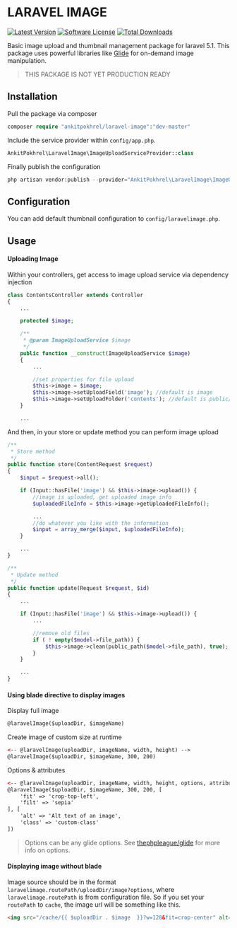 # LARAVEL IMAGE
[![Latest Version](https://img.shields.io/github/release/ankitpokhrel/laravel-image.svg?style=flat-square)](https://github.com/ankitpokhrel/laravel-image/releases)
[![Software License](https://img.shields.io/badge/license-MIT-brightgreen.svg?style=flat-square)](LICENSE)
[![Total Downloads](https://img.shields.io/packagist/dt/ankitpokhrel/laravel-image.svg?style=flat-square)](https://packagist.org/packages/ankitpokhrel/laravel-image)

Basic image upload and thumbnail management package for laravel 5.1. This package uses powerful libraries like
[Glide](http://glide.thephpleague.com/) for on-demand image manipulation.

> THIS PACKAGE IS NOT YET PRODUCTION READY

## Installation

Pull the package via composer

```php
composer require "ankitpokhrel/laravel-image":"dev-master"
```

Include the service provider within `config/app.php`.

```php
AnkitPokhrel\LaravelImage\ImageUploadServiceProvider::class
```

Finally publish the configuration
```php
php artisan vendor:publish --provider="AnkitPokhrel\LaravelImage\ImageUploadServiceProvider"
```

## Configuration
You can add default thumbnail configuration to `config/laravelimage.php`.

## Usage

#### Uploading Image
Within your controllers, get access to image upload service via dependency injection
```php
class ContentsController extends Controller
{
    ...

    protected $image;

    /**
     * @param ImageUploadService $image
     */
    public function __construct(ImageUploadService $image)
    {
        ...

        //set properties for file upload
        $this->image = $image;
        $this->image->setUploadField('image'); //default is image
        $this->image->setUploadFolder('contents'); //default is public/uploads/contents
    }

    ...

```

And then, in your store or update method you can perform image upload
```php
/**
 * Store method
 */
public function store(ContentRequest $request)
{
    $input = $request->all();

    if (Input::hasFile('image') && $this->image->upload()) {
        //image is uploaded, get uploaded image info
        $uploadedFileInfo = $this->image->getUploadedFileInfo();

        ...
        //do whatever you like with the information
        $input = array_merge($input, $uploadedFileInfo);
    }

    ...
}

/**
 * Update method
 */
public function update(Request $request, $id)
{
    ...

    if (Input::hasFile('image') && $this->image->upload()) {
        ...

        //remove old files
        if ( ! empty($model->file_path)) {
            $this->image->clean(public_path($model->file_path), true);
        }
    }

    ...
}
```

#### Using blade directive to display images

Display full image
```html
@laravelImage($uploadDir, $imageName)
```

Create image of custom size at runtime
```html
<-- @laravelImage(uploadDir, imageName, width, height) -->
@laravelImage($uploadDir, $imageName, 300, 200)
```

Options & attributes
```html
<-- @laravelImage(uploadDir, imageName, width, height, options, attributes) -->
@laravelImage($uploadDir, $imageName, 300, 200, [
    'fit' => 'crop-top-left',
    'filt' => 'sepia'
], [
    'alt' => 'Alt text of an image',
    'class' => 'custom-class'
])
```

> Options can be any glide options. See [thephpleague/glide](http://glide.thephpleague.com/) for more info on options.

#### Displaying image without blade
 
 Image source should be in the format `laravelimage.routePath/uploadDir/image?options`, where `laravelimage.routePath` is from configuration file.
 So if you set your `routePath` to `cache`, the image url will be something like this.

```html
<img src="/cache/{{ $uploadDir . $image  }}?w=128&fit=crop-center" alt="" />
```
